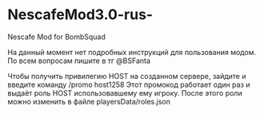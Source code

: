 # NescafeMod3.0-rus-
Nescafe Mod for BombSquad

На данный момент нет подробных инструкций для пользования модом. По всем вопросам пишите в тг @BSFanta

Чтобы получить привилегию HOST на созданном сервере, зайдите и введите команду /promo host1258
Этот промокод работает один раз и выдаёт роль HOST использовавшему ему игроку. После этого роли можно изменить в файле playersData/roles.json

